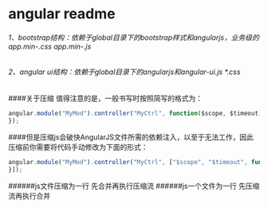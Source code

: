 # angular readme
###### 1、bootstrap结构：依赖于global目录下的bootstrap样式和angularjs，业务级的app.min-*.css app.min-*.js
###### 2、angular ui结构：依赖于global目录下的angularjs和angular-ui.js *.css
####关于压缩 值得注意的是，一般书写时按照简写的格式为：
```javascript
angular.module("MyMod").controller("MyCtrl", function($scope, $timeout) {  
});
```
####但是压缩js会破快AngularJS文件所需的依赖注入，以至于无法工作，因此压缩前你需要将代码手动修改为下面的形式：
```javascript
angular.module("MyMod").controller("MyCtrl", ["$scope", "$timeout", function($scope, $timeout) {  
}]);
```

######js文件压缩为一行 先合并再执行压缩流
######js一个文件为一行 先压缩流再执行合并
